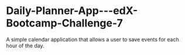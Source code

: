 # Daily-Planner-App---edX-Bootcamp-Challenge-7
 A simple calendar application that allows a user to save events for each hour of the day.
